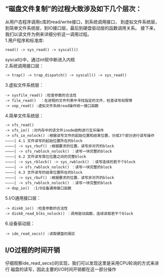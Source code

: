 ## “磁盘文件复制”的过程大致涉及如下几个层次：
从用户态程序调用c库的read/write接口，到系统调用接口，
到虚拟文件系统层，到简单文件系统层，到IO接口层，最后到硬盘驱动层的函数调用关系。
接下来，我们以读文件为例来详细分析这一调用过程。        
1.用户程序和标准库:
```
read() -> sys_read() -> syscall()  
```
syscall()中，通过int软中断进入内核     
2.系统调用接口层：    
```
-> trap() -> trap_dispatch() -> syscall() -> sys_read()    
```
3.虚拟文件系统层：
```
-> sysfile_read() :检查参数的合法性
-> file_read()	：在进程的文件列表中寻找指定的文件，检查读写权限等
-> vop_read() :虚拟文件系统read操作统一接口函数
```
4.简单文件系统层：
```
-> sfs_read()
-> sfs_io() :对内存中的该文件inode结构进行互斥操作
-> sfs_io_nolock() :根据读写文件的起始位置和结束位置，分成3个部分进行读写操作        
————| 4.1 文件读写的起始位置所在的block
————| -> sys_rbuf() :根据要求的位置，读写非对齐的block
————| -> sfs_rwblock_nolock() ：读写一块完整的block
————| 4.2 文件读写首位位置之间的完整block
————| -> sys_rblock() -> sys_rwblock() ：读写连续的若干个block
————| -> sfs_rwblock_nolock() ：读写一块完整的block
————| 4.3 文件读写的结束位置所在的block
————| -> sys_rbuf() :根据要求的位置，读写非对齐的block
————| -> sfs_rwblock_nolock() ：读写一块完整的block
-> dop_io()　:I/O设备通用接口函数
```
5.I/O通用接口层：
```
-> disk0_io() :检查参数的合法性
-> disk0_read_blks_nolock() ：调用驱动函数，连续读取若干个block
```
6.设备驱动层：
```
-> ide_read_secs() :读取硬盘的扇区
```

## I/O过程的时间开销
仔细观察ide_read_secs()的实现，我们可以发现这里是采用CPU轮询的方式来进行
磁盘的读写，因此主要的I/O时间开销都在这一部分操作

